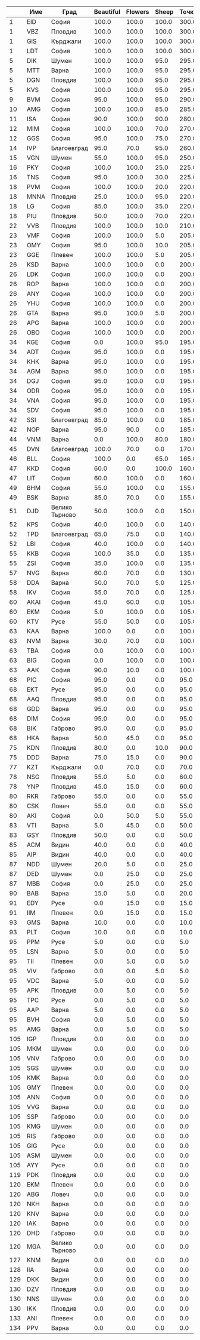 | |Име|Град|Beautiful|Flowers|Sheep|Точки|
|---|---|---|---|---|---|---|
|1|EID|София|100.0|100.0|100.0|300.0|
|1|VBZ|Пловдив|100.0|100.0|100.0|300.0|
|1|GIS|Кърджали|100.0|100.0|100.0|300.0|
|1|LDT|София|100.0|100.0|100.0|300.0|
|5|DIK|Шумен|100.0|100.0|95.0|295.0|
|5|MTT|Варна|100.0|100.0|95.0|295.0|
|5|DGN|Пловдив|100.0|100.0|95.0|295.0|
|5|KVS|София|100.0|100.0|95.0|295.0|
|9|BVM|София|95.0|100.0|95.0|290.0|
|10|AMG|София|100.0|100.0|85.0|285.0|
|11|ISA|София|90.0|100.0|90.0|280.0|
|12|MIM|София|100.0|100.0|70.0|270.0|
|12|GGS|София|95.0|100.0|75.0|270.0|
|14|IVP|Благоевград|95.0|70.0|95.0|260.0|
|15|VGN|Шумен|55.0|100.0|95.0|250.0|
|16|PKY|София|100.0|100.0|25.0|225.0|
|16|TNS|София|95.0|100.0|30.0|225.0|
|18|PVM|София|100.0|100.0|20.0|220.0|
|18|MNNA|Пловдив|25.0|100.0|95.0|220.0|
|18|LG|София|85.0|100.0|35.0|220.0|
|18|PIU|Пловдив|50.0|100.0|70.0|220.0|
|22|VVB|Пловдив|100.0|100.0|10.0|210.0|
|23|VMF|София|100.0|100.0|5.0|205.0|
|23|OMY|София|95.0|100.0|10.0|205.0|
|23|GGE|Плевен|100.0|100.0|5.0|205.0|
|26|KSD|Варна|100.0|100.0|0.0|200.0|
|26|LDK|София|100.0|100.0|0.0|200.0|
|26|ROP|Варна|100.0|100.0|0.0|200.0|
|26|ANY|София|100.0|100.0|0.0|200.0|
|26|YHU|София|100.0|100.0|0.0|200.0|
|26|GTA|Варна|95.0|100.0|5.0|200.0|
|26|APG|Варна|100.0|100.0|0.0|200.0|
|26|OBO|София|100.0|100.0|0.0|200.0|
|34|KGE|София|0.0|100.0|95.0|195.0|
|34|ADT|София|95.0|100.0|0.0|195.0|
|34|KHK|Варна|95.0|100.0|0.0|195.0|
|34|AGM|Варна|95.0|100.0|0.0|195.0|
|34|DGJ|София|95.0|100.0|0.0|195.0|
|34|ODR|София|95.0|100.0|0.0|195.0|
|34|VNA|София|95.0|100.0|0.0|195.0|
|34|SDV|София|95.0|100.0|0.0|195.0|
|42|SSI|Благоевград|85.0|100.0|0.0|185.0|
|42|NOP|Варна|95.0|90.0|0.0|185.0|
|44|VNM|Варна|0.0|100.0|80.0|180.0|
|45|DVN|Благоевград|100.0|70.0|0.0|170.0|
|46|BLL|София|100.0|0.0|65.0|165.0|
|47|KKD|София|60.0|0.0|100.0|160.0|
|47|LIT|София|60.0|100.0|0.0|160.0|
|49|BHM|София|55.0|100.0|0.0|155.0|
|49|BSK|Варна|85.0|70.0|0.0|155.0|
|51|DJD|Велико Търново|50.0|100.0|0.0|150.0|
|52|KPS|София|40.0|100.0|0.0|140.0|
|52|TPD|Благоевград|65.0|75.0|0.0|140.0|
|52|LBI|София|40.0|100.0|0.0|140.0|
|55|KKB|София|100.0|35.0|0.0|135.0|
|55|ZSI|София|35.0|100.0|0.0|135.0|
|57|NVG|Варна|60.0|70.0|0.0|130.0|
|58|DDA|Варна|50.0|70.0|5.0|125.0|
|58|IKV|София|55.0|70.0|0.0|125.0|
|60|AKAI|София|45.0|60.0|0.0|105.0|
|60|EKM|София|5.0|100.0|0.0|105.0|
|60|KTV|Русе|55.0|50.0|0.0|105.0|
|63|KAA|Варна|100.0|0.0|0.0|100.0|
|63|NVM|Варна|30.0|70.0|0.0|100.0|
|63|TBA|София|0.0|100.0|0.0|100.0|
|63|BIG|София|0.0|100.0|0.0|100.0|
|63|AAK|София|90.0|10.0|0.0|100.0|
|68|PIC|София|95.0|0.0|0.0|95.0|
|68|EKT|Русе|95.0|0.0|0.0|95.0|
|68|AAQ|Пловдив|95.0|0.0|0.0|95.0|
|68|GDD|Варна|95.0|0.0|0.0|95.0|
|68|DIM|София|95.0|0.0|0.0|95.0|
|68|BIK|Габрово|95.0|0.0|0.0|95.0|
|68|HKA|Варна|50.0|45.0|0.0|95.0|
|75|KDN|Пловдив|80.0|0.0|10.0|90.0|
|75|DDD|Варна|75.0|15.0|0.0|90.0|
|77|KZT|Кърджали|0.0|70.0|0.0|70.0|
|78|NSG|Пловдив|55.0|5.0|0.0|60.0|
|78|YNP|Пловдив|45.0|15.0|0.0|60.0|
|80|RKR|Габрово|55.0|0.0|0.0|55.0|
|80|CSK|Ловеч|55.0|0.0|0.0|55.0|
|80|AKI|София|0.0|50.0|5.0|55.0|
|83|VTI|Варна|5.0|45.0|0.0|50.0|
|83|GSY|Пловдив|50.0|0.0|0.0|50.0|
|85|ACM|Видин|40.0|0.0|0.0|40.0|
|85|AIP|Видин|40.0|0.0|0.0|40.0|
|87|NDD|Шумен|20.0|5.0|0.0|25.0|
|87|DED|Шумен|0.0|25.0|0.0|25.0|
|87|MBB|София|0.0|25.0|0.0|25.0|
|90|BAB|Варна|15.0|5.0|0.0|20.0|
|91|EDY|Русе|0.0|15.0|0.0|15.0|
|91|IIM|Плевен|0.0|15.0|0.0|15.0|
|93|GMS|Варна|10.0|0.0|0.0|10.0|
|93|PLT|София|10.0|0.0|0.0|10.0|
|95|PPM|Русе|5.0|0.0|0.0|5.0|
|95|LSN|Варна|5.0|0.0|0.0|5.0|
|95|TII|Плевен|0.0|5.0|0.0|5.0|
|95|VIV|Габрово|0.0|0.0|5.0|5.0|
|95|VDC|Варна|5.0|0.0|0.0|5.0|
|95|APK|Пловдив|0.0|5.0|0.0|5.0|
|95|TPC|Русе|0.0|5.0|0.0|5.0|
|95|AAP|Варна|5.0|0.0|0.0|5.0|
|95|BVH|София|0.0|5.0|0.0|5.0|
|95|AMG|Варна|0.0|5.0|0.0|5.0|
|105|IGP|Пловдив|0.0|0.0|0.0|0.0|
|105|МКМ|Шумен|0.0|0.0|0.0|0.0|
|105|VNV|Габрово|0.0|0.0|0.0|0.0|
|105|SGS|Шумен|0.0|0.0|0.0|0.0|
|105|KMK|Варна|0.0|0.0|0.0|0.0|
|105|GMY|Плевен|0.0|0.0|0.0|0.0|
|105|ANN|София|0.0|0.0|0.0|0.0|
|105|VVG|Варна|0.0|0.0|0.0|0.0|
|105|SSP|Габрово|0.0|0.0|0.0|0.0|
|105|KMG|Шумен|0.0|0.0|0.0|0.0|
|105|RIS|Габрово|0.0|0.0|0.0|0.0|
|105|GIG|Русе|0.0|0.0|0.0|0.0|
|105|ASM|Шумен|0.0|0.0|0.0|0.0|
|105|AYY|Русе|0.0|0.0|0.0|0.0|
|119|PDK|Пловдив|0.0|0.0|0.0|0.0|
|120|EKM|Плевен|0.0|0.0|0.0|0.0|
|120|ABG|Ловеч|0.0|0.0|0.0|0.0|
|120|NKH|Варна|0.0|0.0|0.0|0.0|
|120|KNV|Варна|0.0|0.0|0.0|0.0|
|120|IAK|Варна|0.0|0.0|0.0|0.0|
|120|DHD|Габрово|0.0|0.0|0.0|0.0|
|120|MGA|Велико Търново|0.0|0.0|0.0|0.0|
|127|KNM|Видин|0.0|0.0|0.0|0.0|
|128|IIA|Варна|0.0|0.0|0.0|0.0|
|129|DKK|Видин|0.0|0.0|0.0|0.0|
|130|DZV|Пловдив|0.0|0.0|0.0|0.0|
|130|NNS|Шумен|0.0|0.0|0.0|0.0|
|130|IKK|Пловдив|0.0|0.0|0.0|0.0|
|133|ANI|Плевен|0.0|0.0|0.0|0.0|
|134|PPV|Варна|0.0|0.0|0.0|0.0|
